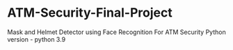 # ATM-Security-Final-Project
Mask and Helmet Detector using Face Recognition For ATM Security
Python version - python 3.9

